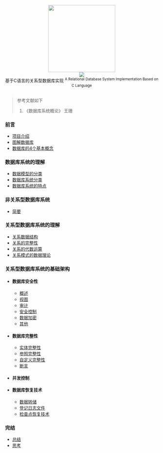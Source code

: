 
<div align="center">

<img width="220px" src="https://github.com/Lvsi-China/Sherk/raw/master/extra/image/sherk.jpeg">

<br/>

<img src="https://github.com/Lvsi-China/Sherk/raw/master/extra/image/logo/4.png">

</div>

<div align="center">基于C语言的关系型数据库实现
<sup>A Relational Database System Implementation Based on C Language</sup>
</div>


<br>

> 参考文献如下 <br>
> 1. 《数据库系统概论》 王珊
>
>



### 前言
- [项目介绍](https://note.youdao.com/)
- [图解数据库](https://note.youdao.com/)
- [数据库的4个基本概念](https://note.youdao.com/)

### 数据库系统的理解

- [数据模型的分类](https://note.youdao.com/)
- [数据库系统分类](https://note.youdao.com/)
- [数据库系统的特点](https://note.youdao.com/)

### 非关系型数据库系统

- [简要](https://note.youdao.com/)

### 关系型数据库系统的理解

- [关系数据结构](https://note.youdao.com/)
- [关系的完整性](https://note.youdao.com/)
- [关系的代数运算](https://note.youdao.com/)
- [关系模式的数据理论](https://note.youdao.com/)


### 关系型数据库系统的基础架构

- #### 数据库安全性

    - [概述](https://note.youdao.com/)
    - [视图](https://note.youdao.com/)
    - [审计](https://note.youdao.com/)
    - [安全控制](https://note.youdao.com/)
    - [数据加密](https://note.youdao.com/)
    - [其他](https://note.youdao.com/)

- #### 数据库完整性

    - [实体完整性](https://note.youdao.com/)
    - [参照完整性](https://note.youdao.com/)
    - [自定义完整性](https://note.youdao.com/)
    - [断言](https://note.youdao.com/)


- #### 并发控制

- #### 数据库恢复技术

    - [数据转储](https://note.youdao.com/)
    - [登记日志文件](https://note.youdao.com/)
    - [检查点恢复技术](https://note.youdao.com/)

### 完结
- [总结](https://note.youdao.com/)
- [思考](https://note.youdao.com/)